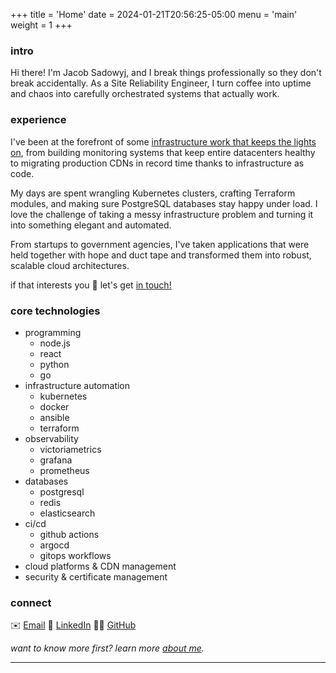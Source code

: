 +++
title = 'Home'
date = 2024-01-21T20:56:25-05:00
menu = 'main'
weight = 1
+++

### intro

Hi there! I'm Jacob Sadowyj, and I break things professionally so they don't break accidentally. As a Site Reliability Engineer, I turn coffee into uptime and chaos into carefully orchestrated systems that actually work.

### experience

I've been at the forefront of some [infrastructure work that keeps the lights on](/projects), from building monitoring systems that keep entire datacenters healthy to migrating production CDNs in record time thanks to infrastructure as code. 

My days are spent wrangling Kubernetes clusters, crafting Terraform modules, and making sure PostgreSQL databases stay happy under load. I love the challenge of taking a messy infrastructure problem and turning it into something elegant and automated.

From startups to government agencies, I've taken applications that were held together with hope and duct tape and transformed them into robust, scalable cloud architectures.

if that interests you 🤝 let's get [in touch!](mailto:jacob@sadowyj.net)

### core technologies

- programming
    - node.js
    - react
    - python
    - go
- infrastructure automation
    - kubernetes
    - docker
    - ansible
    - terraform
- observability
    - victoriametrics
    - grafana
    - prometheus
- databases
    - postgresql
    - redis
    - elasticsearch
- ci/cd
    - github actions
    - argocd
    - gitops workflows
- cloud platforms & CDN management
- security & certificate management


### connect
✉️ [Email](mailto:jacob@sadowyj.net)  💼 [LinkedIn](https://www.linkedin.com/in/jsadowyj/)   👨‍💻 [GitHub](https://github.com/jsadowyj) 

_want to know more first? learn more [about me](/about)._

---
